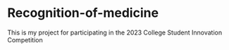 # Recognition-of-medicine
This is my project for participating in the 2023 College Student Innovation Competition
